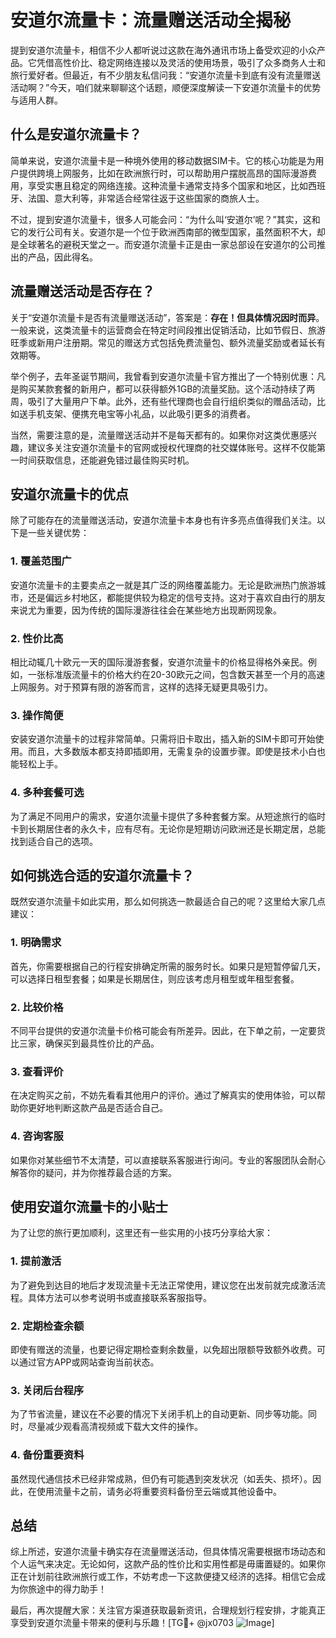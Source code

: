 # 安道尔流量卡：流量赠送活动全揭秘

提到安道尔流量卡，相信不少人都听说过这款在海外通讯市场上备受欢迎的小众产品。它凭借高性价比、稳定网络连接以及灵活的使用场景，吸引了众多商务人士和旅行爱好者。但最近，有不少朋友私信问我：“安道尔流量卡到底有没有流量赠送活动啊？”今天，咱们就来聊聊这个话题，顺便深度解读一下安道尔流量卡的优势与适用人群。

## 什么是安道尔流量卡？

简单来说，安道尔流量卡是一种境外使用的移动数据SIM卡。它的核心功能是为用户提供跨境上网服务，比如在欧洲旅行时，可以帮助用户摆脱高昂的国际漫游费用，享受实惠且稳定的网络连接。这种流量卡通常支持多个国家和地区，比如西班牙、法国、意大利等，非常适合经常往返于这些国家的商旅人士。

不过，提到安道尔流量卡，很多人可能会问：“为什么叫‘安道尔’呢？”其实，这和它的发行公司有关。安道尔是一个位于欧洲西南部的微型国家，虽然面积不大，却是全球著名的避税天堂之一。而安道尔流量卡正是由一家总部设在安道尔的公司推出的产品，因此得名。

## 流量赠送活动是否存在？

关于“安道尔流量卡是否有流量赠送活动”，答案是：**存在！但具体情况因时而异**。一般来说，这类流量卡的运营商会在特定时间段推出促销活动，比如节假日、旅游旺季或新用户注册期。常见的赠送方式包括免费流量包、额外流量奖励或者延长有效期等。

举个例子，去年圣诞节期间，我曾看到安道尔流量卡官方推出了一个特别优惠：凡是购买某款套餐的新用户，都可以获得额外1GB的流量奖励。这个活动持续了两周，吸引了大量用户下单。此外，还有些代理商也会自行组织类似的赠品活动，比如送手机支架、便携充电宝等小礼品，以此吸引更多的消费者。

当然，需要注意的是，流量赠送活动并不是每天都有的。如果你对这类优惠感兴趣，建议多关注安道尔流量卡的官网或授权代理商的社交媒体账号。这样不仅能第一时间获取信息，还能避免错过最佳购买时机。

## 安道尔流量卡的优点

除了可能存在的流量赠送活动，安道尔流量卡本身也有许多亮点值得我们关注。以下是一些关键优势：

### 1. **覆盖范围广**
安道尔流量卡的主要卖点之一就是其广泛的网络覆盖能力。无论是欧洲热门旅游城市，还是偏远乡村地区，都能提供较为稳定的信号支持。这对于喜欢自由行的朋友来说尤为重要，因为传统的国际漫游往往会在某些地方出现断网现象。

### 2. **性价比高**
相比动辄几十欧元一天的国际漫游套餐，安道尔流量卡的价格显得格外亲民。例如，一张标准版流量卡的价格大约在20-30欧元之间，包含数天甚至一个月的高速上网服务。对于预算有限的游客而言，这样的选择无疑更具吸引力。

### 3. **操作简便**
安装安道尔流量卡的过程非常简单。只需将旧卡取出，插入新的SIM卡即可开始使用。而且，大多数版本都支持即插即用，无需复杂的设置步骤。即使是技术小白也能轻松上手。

### 4. **多种套餐可选**
为了满足不同用户的需求，安道尔流量卡提供了多种套餐方案。从短途旅行的临时卡到长期居住者的永久卡，应有尽有。无论你是短期访问欧洲还是长期定居，总能找到适合自己的选项。

## 如何挑选合适的安道尔流量卡？

既然安道尔流量卡如此实用，那么如何挑选一款最适合自己的呢？这里给大家几点建议：

### 1. **明确需求**
首先，你需要根据自己的行程安排确定所需的服务时长。如果只是短暂停留几天，可以选择日租型套餐；如果是长期居住，则应该考虑月租型或年租型套餐。

### 2. **比较价格**
不同平台提供的安道尔流量卡价格可能会有所差异。因此，在下单之前，一定要货比三家，确保买到最具性价比的产品。

### 3. **查看评价**
在决定购买之前，不妨先看看其他用户的评价。通过了解真实的使用体验，可以帮助你更好地判断这款产品是否适合自己。

### 4. **咨询客服**
如果你对某些细节不太清楚，可以直接联系客服进行询问。专业的客服团队会耐心解答你的疑问，并为你推荐最合适的方案。

## 使用安道尔流量卡的小贴士

为了让您的旅行更加顺利，这里还有一些实用的小技巧分享给大家：

### 1. **提前激活**
为了避免到达目的地后才发现流量卡无法正常使用，建议您在出发前就完成激活流程。具体方法可以参考说明书或直接联系客服指导。

### 2. **定期检查余额**
即使有赠送的流量，也要记得定期检查剩余数量，以免超出限额导致额外收费。可以通过官方APP或网站查询当前状态。

### 3. **关闭后台程序**
为了节省流量，建议在不必要的情况下关闭手机上的自动更新、同步等功能。同时，尽量减少观看高清视频或下载大文件的操作。

### 4. **备份重要资料**
虽然现代通信技术已经非常成熟，但仍有可能遇到突发状况（如丢失、损坏）。因此，在使用流量卡之前，请务必将重要资料备份至云端或其他设备中。

## 总结

综上所述，安道尔流量卡确实存在流量赠送活动，但具体情况需要根据市场动态和个人运气来决定。无论如何，这款产品的性价比和实用性都是毋庸置疑的。如果你正在计划前往欧洲旅行或工作，不妨考虑一下这款便捷又经济的选择。相信它会成为你旅途中的得力助手！

最后，再次提醒大家：关注官方渠道获取最新资讯，合理规划行程安排，才能真正享受到安道尔流量卡带来的便利与乐趣！[TG💪+ @jx0703 ![Image](https://github.com/user-attachments/assets/dbca1d08-cadb-493c-b0ec-ad6f7a83f270)]